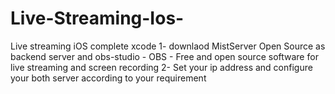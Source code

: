 # Live-Streaming-Ios-
Live streaming iOS complete xcode
1- downlaod MistServer Open Source as backend server and obs-studio - OBS - Free and open source software for live streaming and screen recording
2- Set your ip address and configure your both server according to your requirement
